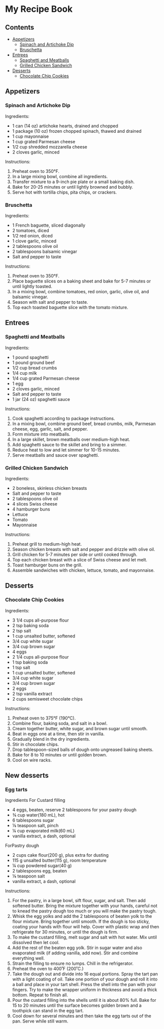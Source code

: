 # My Recipe Book

## Contents
- [Appetizers](#appetizers)
    - [Spinach and Artichoke Dip](#spinach-and-artichoke-dip)
    - [Bruschetta](#bruschetta)
- [Entrees](#entrees)
    - [Spaghetti and Meatballs](#spaghetti-and-meatballs)
    - [Grilled Chicken Sandwich](#grilled-chicken-sandwich)
- [Desserts](#desserts)
    - [Chocolate Chip Cookies](#chocolate-chip-cookies)

## Appetizers
### Spinach and Artichoke Dip

Ingredients:
- 1 can (14 oz) artichoke hearts, drained and chopped
- 1 package (10 oz) frozen chopped spinach, thawed and drained
- 1 cup mayonnaise
- 1 cup grated Parmesan cheese
- 1/2 cup shredded mozzarella cheese
- 2 cloves garlic, minced

Instructions:
1. Preheat oven to 350°F.
2. In a large mixing bowl, combine all ingredients.
3. Transfer mixture to a 9-inch pie plate or a small baking dish.
4. Bake for 20-25 minutes or until lightly browned and bubbly.
5. Serve hot with tortilla chips, pita chips, or crackers.

### Bruschetta

Ingredients:
- 1 French baguette, sliced diagonally
- 2 tomatoes, diced
- 1/2 red onion, diced
- 1 clove garlic, minced
- 2 tablespoons olive oil
- 2 tablespoons balsamic vinegar
- Salt and pepper to taste

Instructions:
1. Preheat oven to 350°F.
2. Place baguette slices on a baking sheet and bake for 5-7 minutes or until lightly toasted.
3. In a mixing bowl, combine tomatoes, red onion, garlic, olive oil, and balsamic vinegar.
4. Season with salt and pepper to taste.
5. Top each toasted baguette slice with the tomato mixture.

## Entrees
### Spaghetti and Meatballs

Ingredients:
- 1 pound spaghetti
- 1 pound ground beef
- 1/2 cup bread crumbs
- 1/4 cup milk
- 1/4 cup grated Parmesan cheese
- 1 egg
- 2 cloves garlic, minced
- Salt and pepper to taste
- 1 jar (24 oz) spaghetti sauce

Instructions:
1. Cook spaghetti according to package instructions.
2. In a mixing bowl, combine ground beef, bread crumbs, milk, Parmesan cheese, egg, garlic, salt, and pepper.
3. Form mixture into meatballs.
4. In a large skillet, brown meatballs over medium-high heat.
5. Add spaghetti sauce to the skillet and bring to a simmer.
6. Reduce heat to low and let simmer for 10-15 minutes.
7. Serve meatballs and sauce over spaghetti.

### Grilled Chicken Sandwich

Ingredients:
- 2 boneless, skinless chicken breasts
- Salt and pepper to taste
- 2 tablespoons olive oil
- 4 slices Swiss cheese
- 4 hamburger buns
- Lettuce
- Tomato
- Mayonnaise

Instructions:
1. Preheat grill to medium-high heat.
2. Season chicken breasts with salt and pepper and drizzle with olive oil.
3. Grill chicken for 5-7 minutes per side or until cooked through.
4. Top each chicken breast with a slice of Swiss cheese and let melt.
5. Toast hamburger buns on the grill.
6. Assemble sandwiches with chicken, lettuce, tomato, and mayonnaise.

## Desserts
### Chocolate Chip Cookies

Ingredients:
- 3 1/4 cups all-purpose flour
- 2 tsp baking soda
- 2 tsp salt
- 1 cup unsalted butter, softened
- 3/4 cup white sugar
- 3/4 cup brown sugar
- 4 eggs
- 2 1/4 cups all-purpose flour
- 1 tsp baking soda
- 1 tsp salt
- 1 cup unsalted butter, softened
- 3/4 cup white sugar
- 3/4 cup brown sugar
- 2 eggs
- 2 tsp vanilla extract
- 2 cups semisweet chocolate chips

Instructions:
1. Preheat oven to 375°F (190°C).
2. Combine flour, baking soda, and salt in a bowl.
3. Cream together butter, white sugar, and brown sugar until smooth.
4. Beat in eggs one at a time, then stir in vanilla.
5. Gradually blend in the dry ingredients.
6. Stir in chocolate chips.
7. Drop tablespoon-sized balls of dough onto ungreased baking sheets.
8. Bake for 8 to 10 minutes or until golden brown.
9. Cool on wire racks.

## New desserts
### Egg tarts
Ingredients
For Custard filling

- 4 eggs, beaten, reserve 2 tablespoons for your pastry dough
- ¾ cup water(180 mL), hot
- 6 tablespoons sugar
- ⅛ teaspoon salt, pinch
- ¼ cup evaporated milk(60 mL)
- vanilla extract, a dash, optional

ForPastry dough

- 2 cups cake flour(200 g), plus extra for dusting
- 115 g unsalted butter(115 g), room temperature
- ¼ cup powdered sugar(40 g)
- 2 tablespoons egg, beaten
- ⅛ teaspoon salt
- vanilla extract, a dash, optional

Instructions:

1. For the pastry, in a large bowl, sift flour, sugar, and salt. Then add softened butter. Bring the mixture together with your hands, careful not to knead the pastry dough too much or you will make the pastry tough.
2. Whisk the egg yolks and add the 2 tablespoons of beaten yolk to the flour mixture. Bring together until smooth. If the dough is too sticky, coating your hands with flour will help. Cover with plastic wrap and then refrigerate for 30 minutes, or until the dough is firm.
3. To make the custard filling, melt sugar and salt with hot water. Mix until dissolved then let cool.
4. Add the rest of the beaten egg yolk. Stir in sugar water and also evaporated milk (if adding vanilla, add now). Stir and combine everything well.
5. Strain the filling to ensure no lumps. Chill in the refrigerator.
6. Preheat the oven to 400˚F (200˚C.)
7. Take the dough out and divide into 16 equal portions. Spray the tart pan with a light coating of oil. Take one portion of your dough and roll it into a ball and place in your tart shell. Press the shell into the pan with your fingers. Try to make the wrapper uniform in thickness and avoid a thick bottom. Repeat to finish all.
8. Pour the custard filling into the shells until it is about 80% full. Bake for 15 to 20 minutes until the surface becomes golden brown and a toothpick can stand in the egg tart.
9. Cool down for several minutes and then take the egg tarts out of the pan. Serve while still warm. 
